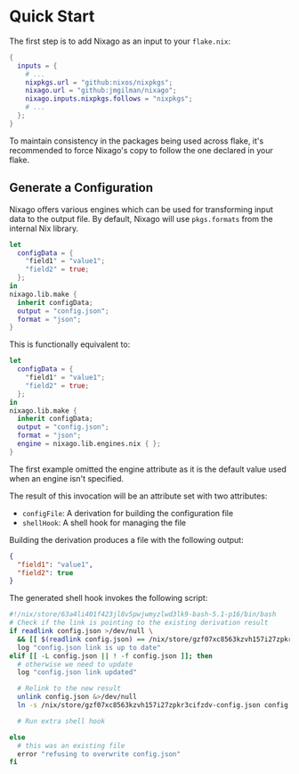 # Quick Start

The first step is to add Nixago as an input to your `flake.nix`:

```nix
{
  inputs = {
    # ...
    nixpkgs.url = "github:nixos/nixpkgs";
    nixago.url = "github:jmgilman/nixago";
    nixago.inputs.nixpkgs.follows = "nixpkgs";
    # ...
  };
}
```

To maintain consistency in the packages being used across flake, it's
recommended to force Nixago's copy to follow the one declared in your flake.

## Generate a Configuration

Nixago offers various engines which can be used for transforming input data to
the output file. By default, Nixago will use `pkgs.formats` from the internal
Nix library.

```nix
let
  configData = {
    "field1" = "value1";
    "field2" = true;
  };
in
nixago.lib.make {
  inherit configData;
  output = "config.json";
  format = "json";
}
```

This is functionally equivalent to:

```nix
let
  configData = {
    "field1" = "value1";
    "field2" = true;
  };
in
nixago.lib.make {
  inherit configData;
  output = "config.json";
  format = "json";
  engine = nixago.lib.engines.nix { };
}
```

The first example omitted the engine attribute as it is the default value used
when an engine isn't specified.

The result of this invocation will be an attribute set with two attributes:

- `configFile`: A derivation for building the configuration file
- `shellHook`: A shell hook for managing the file

Building the derivation produces a file with the following output:

```json
{
  "field1": "value1",
  "field2": true
}
```

The generated shell hook invokes the following script:

```bash
#!/nix/store/63a4li401f423jl8v5pwjwmyzlwd3lk9-bash-5.1-p16/bin/bash
# Check if the link is pointing to the existing derivation result
if readlink config.json >/dev/null \
  && [[ $(readlink config.json) == /nix/store/gzf07xc8563kzvh157i27zpkr3cifzdv-config.json ]]; then
  log "config.json link is up to date"
elif [[ -L config.json || ! -f config.json ]]; then
  # otherwise we need to update
  log "config.json link updated"

  # Relink to the new result
  unlink config.json &>/dev/null
  ln -s /nix/store/gzf07xc8563kzvh157i27zpkr3cifzdv-config.json config.json

  # Run extra shell hook

else
  # this was an existing file
  error "refusing to overwrite config.json"
fi
```
